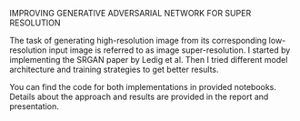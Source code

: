 IMPROVING GENERATIVE ADVERSARIAL NETWORK FOR SUPER RESOLUTION

The task of generating high-resolution image from its corresponding low-resolution input image is referred to as image super-resolution. I started by implementing the SRGAN paper by Ledig et al. Then I tried different model architecture and training strategies to get better results.

You can find the code for both implementations in provided notebooks. Details about the approach and results are provided in the report and presentation.